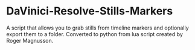 # DaVinici-Resolve-Stills-Markers
A script that allows you to grab stills from timeline markers and optionally export them to a folder. Converted to python from lua script created by Roger Magnusson.
